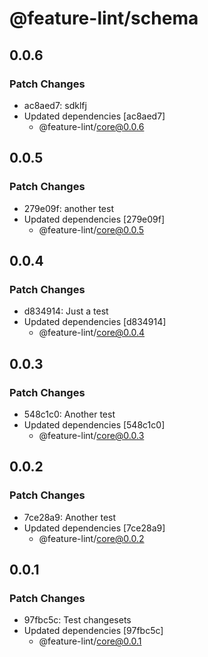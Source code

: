 # @feature-lint/schema

## 0.0.6

### Patch Changes

- ac8aed7: sdklfj
- Updated dependencies [ac8aed7]
  - @feature-lint/core@0.0.6

## 0.0.5

### Patch Changes

- 279e09f: another test
- Updated dependencies [279e09f]
  - @feature-lint/core@0.0.5

## 0.0.4

### Patch Changes

- d834914: Just a test
- Updated dependencies [d834914]
  - @feature-lint/core@0.0.4

## 0.0.3

### Patch Changes

- 548c1c0: Another test
- Updated dependencies [548c1c0]
  - @feature-lint/core@0.0.3

## 0.0.2

### Patch Changes

- 7ce28a9: Another test
- Updated dependencies [7ce28a9]
  - @feature-lint/core@0.0.2

## 0.0.1

### Patch Changes

- 97fbc5c: Test changesets
- Updated dependencies [97fbc5c]
  - @feature-lint/core@0.0.1
